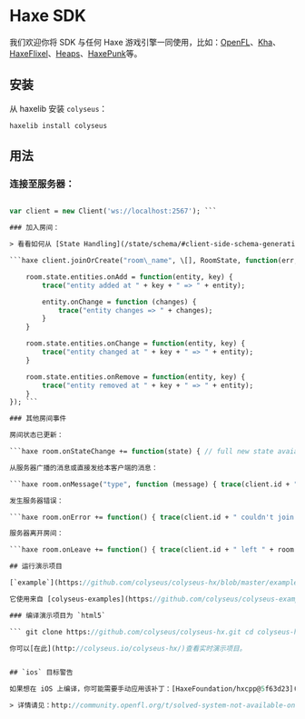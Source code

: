 # Haxe SDK

我们欢迎你将 SDK 与任何 Haxe 游戏引擎一同使用，比如：[OpenFL](https://www.openfl.org/)、[Kha](http://kha.tech/)、[HaxeFlixel](http://haxeflixel.com/)、[Heaps](https://heaps.io/)、[HaxePunk](http://haxepunk.com/)等。

## 安装

从 haxelib 安装 `colyseus`：

``` haxelib install colyseus ```

## 用法

### 连接至服务器：

```haxe import io.colyseus.Client; import io.colyseus.Room;

var client = new Client('ws://localhost:2567'); ```

### 加入房间：

> 看看如何从 [State Handling](/state/schema/#client-side-schema-generation) 生成你的`RoomState`

```haxe client.joinOrCreate("room\_name", \[], RoomState, function(err, room) { if (err != null) { trace("JOIN ERROR: " + err); return; }

    room.state.entities.onAdd = function(entity, key) {
        trace("entity added at " + key + " => " + entity);

        entity.onChange = function (changes) {
            trace("entity changes => " + changes);
        }
    }

    room.state.entities.onChange = function(entity, key) {
        trace("entity changed at " + key + " => " + entity);
    }

    room.state.entities.onRemove = function(entity, key) {
        trace("entity removed at " + key + " => " + entity);
    }
}); ```

### 其他房间事件

房间状态已更新：

```haxe room.onStateChange += function(state) { // full new state avaialble on 'state' variable } ```

从服务器广播的消息或直接发给本客户端的消息：

```haxe room.onMessage("type", function (message) { trace(client.id + " received on " + room.name + ": " + message); }); ```

发生服务器错误：

```haxe room.onError += function() { trace(client.id + " couldn't join " + room.name); } ```

服务器离开房间：

```haxe room.onLeave += function() { trace(client.id + " left " + room.name); } ```

## 运行演示项目

[`example`](https://github.com/colyseus/colyseus-hx/blob/master/example/openfl) 项目可以被编译为`html5`、`neko`、`cpp`、`ios` 等。

它使用来自 [colyseus-examples](https://github.com/colyseus/colyseus-examples) 项目的 `state_handler` 房间，你可以在[此](https://github.com/colyseus/colyseus-examples/blob/master/rooms/02-state-handler.ts)找到。

### 编译演示项目为 `html5`

``` git clone https://github.com/colyseus/colyseus-hx.git cd colyseus-hx/example/openfl lime build project.xml html5 ```

你可以[在此](http://colyseus.io/colyseus-hx/)查看实时演示项目。


## `ios` 目标警告

如果想在 iOS 上编译，你可能需要手动应用该补丁：[HaxeFoundation/hxcpp@5f63d23](https://github.com/HaxeFoundation/hxcpp/commit/5f63d23768988ba2a4d4488843afab70d279a593)

> 详情请见：http://community.openfl.org/t/solved-system-not-available-on-ios-with-xcode-9-0/9683?source\_topic\_id=10046
